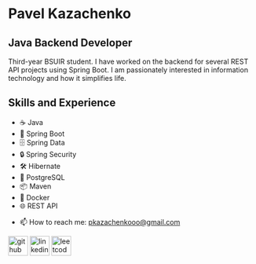 # Pavel Kazachenko
## Java Backend Developer
Third-year BSUIR student. I have worked on the backend for several REST API projects using Spring Boot. I am passionately interested in information technology and how it simplifies life.

## Skills and Experience
* ☕ Java
* 🌱 Spring Boot
* 🗄️ Spring Data
* 🔒 Spring Security
* 🛠️ Hibernate
* 🐘 PostgreSQL
* 📦 Maven
* 🐳 Docker
* 🌐 REST API

- 📫 How to reach me: pkazachenkooo@gmail.com 

[<img src='https://cdn.jsdelivr.net/npm/simple-icons@3.0.1/icons/github.svg' alt='github' height='40'>](https://github.com/mxrpheus6)  [<img src='https://cdn.jsdelivr.net/npm/simple-icons@3.0.1/icons/linkedin.svg' alt='linkedin' height='40'>](https://www.linkedin.com/in/https://www.linkedin.com/in/pavel-kazachenko//)  [<img src='https://cdn.jsdelivr.net/npm/simple-icons@3.0.1/icons/leetcode.svg' alt='leetcode' height='40'>](https://leetcode.com/u/mxrpheus6/)  
